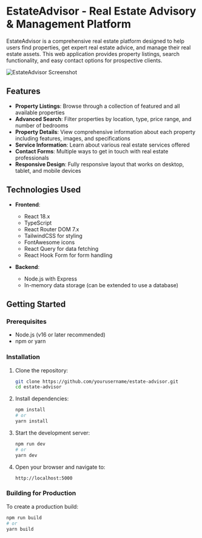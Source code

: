 # EstateAdvisor - Real Estate Advisory & Management Platform

EstateAdvisor is a comprehensive real estate platform designed to help users find properties, get expert real estate advice, and manage their real estate assets. This web application provides property listings, search functionality, and easy contact options for prospective clients.

![EstateAdvisor Screenshot](https://images.unsplash.com/photo-1560518883-ce09059eeffa?ixlib=rb-4.0.3&ixid=MnwxMjA3fDB8MHxwaG90by1wYWdlfHx8fGVufDB8fHx8&auto=format&fit=crop&w=1740&q=80)

## Features

- **Property Listings**: Browse through a collection of featured and all available properties
- **Advanced Search**: Filter properties by location, type, price range, and number of bedrooms
- **Property Details**: View comprehensive information about each property including features, images, and specifications
- **Service Information**: Learn about various real estate services offered
- **Contact Forms**: Multiple ways to get in touch with real estate professionals
- **Responsive Design**: Fully responsive layout that works on desktop, tablet, and mobile devices

## Technologies Used

- **Frontend**:
  - React 18.x
  - TypeScript
  - React Router DOM 7.x
  - TailwindCSS for styling
  - FontAwesome icons
  - React Query for data fetching
  - React Hook Form for form handling

- **Backend**:
  - Node.js with Express
  - In-memory data storage (can be extended to use a database)

## Getting Started

### Prerequisites

- Node.js (v16 or later recommended)
- npm or yarn

### Installation

1. Clone the repository:
   ```bash
   git clone https://github.com/yourusername/estate-advisor.git
   cd estate-advisor
   ```

2. Install dependencies:
   ```bash
   npm install
   # or
   yarn install
   ```

3. Start the development server:
   ```bash
   npm run dev
   # or
   yarn dev
   ```

4. Open your browser and navigate to:
   ```
   http://localhost:5000
   ```

### Building for Production

To create a production build:

```bash
npm run build
# or
yarn build
